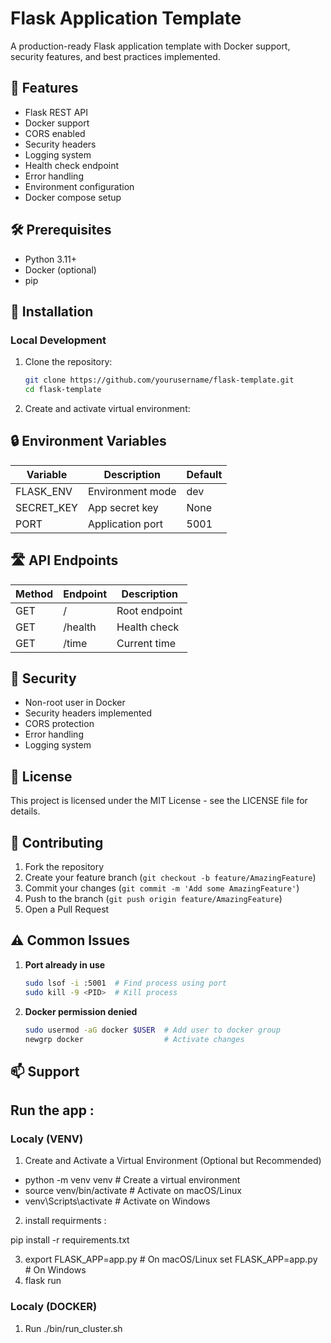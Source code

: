 # Flask Application Template

A production-ready Flask application template with Docker support, security features, and best practices implemented.

## 🚀 Features

- Flask REST API
- Docker support
- CORS enabled
- Security headers
- Logging system
- Health check endpoint
- Error handling
- Environment configuration
- Docker compose setup

## 🛠️ Prerequisites

- Python 3.11+
- Docker (optional)
- pip

## 🔧 Installation

### Local Development

1. Clone the repository:
   ```bash
   git clone https://github.com/yourusername/flask-template.git
   cd flask-template
   ```

2. Create and activate virtual environment:


## 🔒 Environment Variables

| Variable    | Description           | Default     |
|-------------|--------------------|-------------|
| FLASK_ENV   | Environment mode   | dev  |
| SECRET_KEY  | App secret key    | None        |
| PORT        | Application port   | 5001        |

## 🛣️ API Endpoints

| Method | Endpoint | Description    |
|--------|----------|----------------|
| GET    | /        | Root endpoint  |
| GET    | /health  | Health check   |
| GET    | /time    | Current time   | ?tz=timezone    |

## 🔐 Security

- Non-root user in Docker
- Security headers implemented
- CORS protection
- Error handling
- Logging system

## 📝 License

This project is licensed under the MIT License - see the LICENSE file for details.

## 👥 Contributing

1. Fork the repository
2. Create your feature branch (`git checkout -b feature/AmazingFeature`)
3. Commit your changes (`git commit -m 'Add some AmazingFeature'`)
4. Push to the branch (`git push origin feature/AmazingFeature`)
5. Open a Pull Request

## ⚠️ Common Issues

1. **Port already in use**
   ```bash
   sudo lsof -i :5001  # Find process using port
   sudo kill -9 <PID>  # Kill process
   ```

2. **Docker permission denied**
   ```bash
   sudo usermod -aG docker $USER  # Add user to docker group
   newgrp docker                  # Activate changes
   ```

## 📫 Support
## Run the app : 

### Localy (VENV)

1. Create and Activate a Virtual Environment (Optional but Recommended) 

- python -m venv venv  # Create a virtual environment
- source venv/bin/activate  # Activate on macOS/Linux
- venv\Scripts\activate  # Activate on Windows

2. install requirments : 

pip install -r requirements.txt

3. export FLASK_APP=app.py  # On macOS/Linux
          set FLASK_APP=app.py  # On Windows
4. flask run


### Localy (DOCKER)

1. Run ./bin/run_cluster.sh

